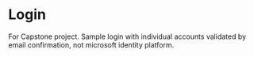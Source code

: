 # Login
For Capstone project. Sample login with individual accounts validated by email confirmation, not microsoft identity platform.
